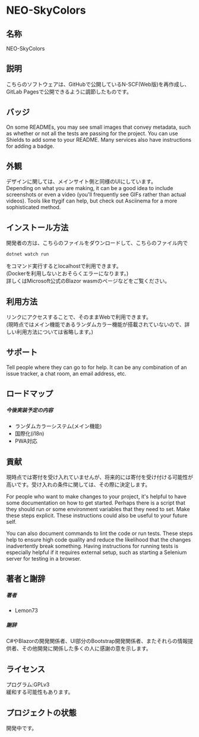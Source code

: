 # NEO-SkyColors



## 名称
NEO-SkyColors

## 説明
こちらのソフトウェアは、GitHubで公開しているN-SCF(Web版)を再作成し、GitLab Pagesで公開できるように調節したものです。

## バッジ
On some READMEs, you may see small images that convey metadata, such as whether or not all the tests are passing for the project. You can use Shields to add some to your README. Many services also have instructions for adding a badge.

## 外観
デザインに関しては、メインサイト側と同様のUIにしています。<br />
Depending on what you are making, it can be a good idea to include screenshots or even a video (you'll frequently see GIFs rather than actual videos). Tools like ttygif can help, but check out Asciinema for a more sophisticated method.

## インストール方法
開発者の方は、こちらのファイルをダウンロードして、こちらのファイル内で
```
dotnet watch run
```
をコマンド実行するとlocalhostで利用できます。<br />
(Dockerを利用しないとおそらくエラーになります。)<br />
詳しくはMicrosoft公式のBlazor wasmのページなどをご覧ください。

## 利用方法
リンクにアクセスすることで、そのままWebで利用できます。<br />
(現時点ではメイン機能であるランダムカラー機能が搭載されていないので、詳しい利用方法については省略します。)

## サポート
Tell people where they can go to for help. It can be any combination of an issue tracker, a chat room, an email address, etc.

## ロードマップ
##### 今後実装予定の内容
- ランダムカラーシステム(メイン機能)
- 国際化(i18n)
- PWA対応

## 貢献
現時点では寄付を受け入れていませんが、将来的には寄付を受け付ける可能性が高いです。受け入れの条件に関しては、その際に決定します。

For people who want to make changes to your project, it's helpful to have some documentation on how to get started. Perhaps there is a script that they should run or some environment variables that they need to set. Make these steps explicit. These instructions could also be useful to your future self.

You can also document commands to lint the code or run tests. These steps help to ensure high code quality and reduce the likelihood that the changes inadvertently break something. Having instructions for running tests is especially helpful if it requires external setup, such as starting a Selenium server for testing in a browser.

## 著者と謝辞
##### 著者
- Lemon73
##### 謝辞
C#やBlazorの開発関係者、UI部分のBootstrap開発関係者、またそれらの情報提供者、その他開発に関係した多くの人に感謝の意を示します。

## ライセンス
プログラム:GPLv3<br />
緩和する可能性もあります。

## プロジェクトの状態
開発中です。

